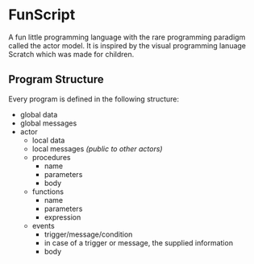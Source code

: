# FunScript

A fun little programming language with the rare programming paradigm called the actor model.
It is inspired by the visual programming lanuage Scratch which was made for children.

## Program Structure
Every program is defined in the following structure:
- global data
- global messages
- actor
    - local data
    - local messages *(public to other actors)*
    - procedures
        - name
        - parameters
        - body
    - functions
        - name
        - parameters
        - expression
    - events
        - trigger/message/condition
        - in case of a trigger or message, the supplied information
        - body
